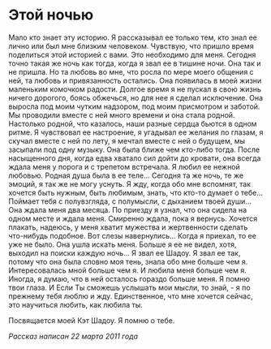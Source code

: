 # Этой ночью

Мало кто знает эту историю. Я рассказывал ее только тем, кто знал ее лично или был мне близким человеком. Чувствую, что пришло время поделиться этой историей с вами. Это необходимо для меня. Сегодня точно такая же ночь как тогда, когда я звал ее в тишине ночи. Она так и не пришла. Но та любовь во мне, что росла по мере моего общения с ней, та любовь и привязанность остались. Она появилась в моей жизни маленьким комочком радости. Долгое время я не пускал в свою жизнь ничего дорогого, боясь обжечься, но для нее я сделал исключение. Она выросла под моим чутким надзором, под моим присмотром и заботой. Мы проводили вместе с ней много времени и она стала родной. Настолько родной, что казалось, наши разные сердца бьются в одном ритме. Я чувствовал ее настроение, я угадывал ее желания по глазам, я скучал вместе с ней по лету, я мечтал вместе с ней о будущем, мы засыпали под одну музыку. Она была ближе чем кто-либо тогда. После насыщенного дня, когда едва хватало сил дойти до кровати, она всегда ждала меня у порога и с трепетом встречала. Я любил ее нежной любовью. Родная душа была в ее теле... Сегодня та же ночь, те же эмоций, я так же не могу уснуть. Я жду, когда обо мне вспомнят, так хочется быть нужным, быть любимым, знать, что кто-то думает о тебе... Поймает тебя с полувзгляда, с полумысли, с дыханием твоей души... Она ждала меня два месяца. По приезду я узнал, что она сидела на одном месте и ждала меня. Смиренно ждала, пока я вернусь. Хочется плакать, надеюсь, у меня хватит мужества и жертвенности сделать что-нибудь подобное. Вот слезы навернулись... Когда я приехал, то ее уже не было. Она ушла искать меня. Больше я ее не видел, хотя, выходил на поиски каждую ночь... Я звал ее Шадоу. Я звал ее так, потому что она была словно моя тень, знала обо мне больше чем я. Интересовалась мной больше чем я. И любила меня больше чем я. Иногда, я думаю, что в ней осталось гораздо больше меня. Я помню твои глаза. И Если Ты сможешь услышать мои мысли, то знай, - я по прежнему тебя люблю и жду. Единственное, что мне хочется сейчас, это научиться любить, как любила ты.

Посвящается моей Кэт Шадоу. Я помню о тебе.

_Рассказ написан 22 марта 2011 года_